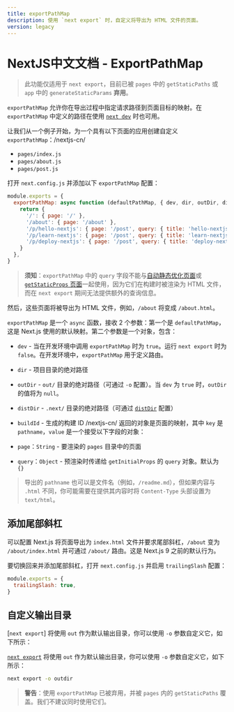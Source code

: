 ```yaml
---
title: exportPathMap
description: 使用 `next export` 时，自定义将导出为 HTML 文件的页面。
version: legacy
---
```


# NextJS中文文档 - ExportPathMap

> 此功能仅适用于 `next export`，目前已被 `pages` 中的 `getStaticPaths` 或 `app` 中的 `generateStaticParams` **弃用**。

`exportPathMap` 允许你在导出过程中指定请求路径到页面目标的映射。在 `exportPathMap` 中定义的路径在使用 [`next dev`](/nextjs-cn/app/api-reference/cli/next#next-dev-options) 时也可用。

让我们从一个例子开始，为一个具有以下页面的应用创建自定义 `exportPathMap`：/nextjs-cn/

- `pages/index.js`
- `pages/about.js`
- `pages/post.js`

打开 `next.config.js` 并添加以下 `exportPathMap` 配置：

```js
module.exports = {
  exportPathMap: async function (defaultPathMap, { dev, dir, outDir, distDir, buildId }) {
    return {
      '/': { page: '/' },
      '/about': { page: '/about' },
      '/p/hello-nextjs': { page: '/post', query: { title: 'hello-nextjs' } },
      '/p/learn-nextjs': { page: '/post', query: { title: 'learn-nextjs' } },
      '/p/deploy-nextjs': { page: '/post', query: { title: 'deploy-nextjs' } },
    }
  },
}
```

> **须知**：`exportPathMap` 中的 `query` 字段不能与[自动静态优化页面](/nextjs-cn/pages/building-your-application/rendering/automatic-static-optimization)或 [`getStaticProps` 页面](/nextjs-cn/pages/building-your-application/data-fetching/get-static-props)一起使用，因为它们在构建时被渲染为 HTML 文件，而在 `next export` 期间无法提供额外的查询信息。

然后，这些页面将被导出为 HTML 文件，例如，`/about` 将变成 `/about.html`。

`exportPathMap` 是一个 `async` 函数，接收 2 个参数：第一个是 `defaultPathMap`，这是 Next.js 使用的默认映射。第二个参数是一个对象，包含：

- `dev` - 当在开发环境中调用 `exportPathMap` 时为 `true`。运行 `next export` 时为 `false`。在开发环境中，`exportPathMap` 用于定义路由。
- `dir` - 项目目录的绝对路径
- `outDir` - `out/` 目录的绝对路径（可通过 `-o` 配置）。当 `dev` 为 `true` 时，`outDir` 的值将为 `null`。
- `distDir` - `.next/` 目录的绝对路径（可通过 [`distDir`](/nextjs-cn/pages/api-reference/config/next-config-js/distDir) 配置）
- `buildId` - 生成的构建 ID
  /nextjs-cn/
  返回的对象是页面的映射，其中 `key` 是 `pathname`，`value` 是一个接受以下字段的对象：

- `page`：`String` - 要渲染的 `pages` 目录中的页面
- `query`：`Object` - 预渲染时传递给 `getInitialProps` 的 `query` 对象。默认为 `{}`

> 导出的 `pathname` 也可以是文件名（例如，`/readme.md`），但如果内容与 `.html` 不同，你可能需要在提供其内容时将 `Content-Type` 头部设置为 `text/html`。

## 添加尾部斜杠

可以配置 Next.js 将页面导出为 `index.html` 文件并要求尾部斜杠，`/about` 变为 `/about/index.html` 并可通过 `/about/` 路由。这是 Next.js 9 之前的默认行为。

要切换回来并添加尾部斜杠，打开 `next.config.js` 并启用 `trailingSlash` 配置：

```js
module.exports = {
  trailingSlash: true,
}
```

## 自定义输出目录

<AppOnly>

[`next export`] 将使用 `out` 作为默认输出目录，你可以使用 `-o` 参数自定义它，如下所示：

</AppOnly>

<PagesOnly>

[`next export`]() 将使用 `out` 作为默认输出目录，你可以使用 `-o` 参数自定义它，如下所示：

</PagesOnly>

```bash
next export -o outdir
```

> **警告**：使用 `exportPathMap` 已被弃用，并被 `pages` 内的 `getStaticPaths` 覆盖。我们不建议同时使用它们。
